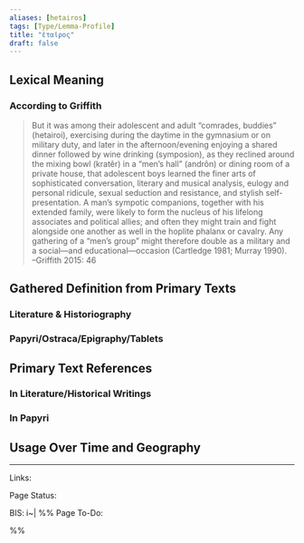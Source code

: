 ```yaml
---
aliases: [hetairos]
tags: [Type/Lemma-Profile]
title: "ἑταῖρος" 
draft: false
---
```


## Lexical Meaning

### According to Griffith
> But it was among their adolescent and adult “comrades, buddies” (hetairoi), exercising during the daytime in the gymnasium or on military duty, and later in the afternoon/evening enjoying a shared dinner followed by wine drinking (symposion), as they reclined around the mixing bowl (kratêr) in a “men’s hall” (andrôn) or dining room of a private house, that adolescent boys learned the finer arts of sophisticated conversation, literary and musical analysis, eulogy and personal ridicule, sexual seduction and resistance, and stylish self-presentation. A man’s sympotic companions, together with his extended family, were likely to form the nucleus of his lifelong associates and political allies; and often they might train and fight alongside one another as well in the hoplite phalanx or cavalry. Any gathering of a “men’s group” might therefore double as a military and a social—and educational—occasion (Cartledge 1981; Murray 1990).
> <br>–Griffith 2015: 46

## Gathered Definition from Primary Texts
### Literature & Historiography


### Papyri/Ostraca/Epigraphy/Tablets


## Primary Text References
### In Literature/Historical Writings


### In Papyri

## Usage Over Time and Geography


--- 
Links: 

Page Status: 

BIS: i~|
%%
Page To-Do:

%%